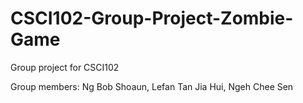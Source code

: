 # CSCI102-Group-Project-Zombie-Game
Group project for CSCI102

Group members: Ng Bob Shoaun, Lefan Tan Jia Hui, Ngeh Chee Sen
